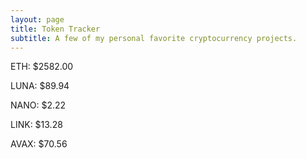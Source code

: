 ```yaml
---
layout: page
title: Token Tracker
subtitle: A few of my personal favorite cryptocurrency projects.
---
```


<!--BEGINCRYPTOINPUT-->
ETH: $2582.00

LUNA: $89.94

NANO: $2.22

LINK: $13.28

AVAX: $70.56

<!--ENDCRYPTOINPUT-->

